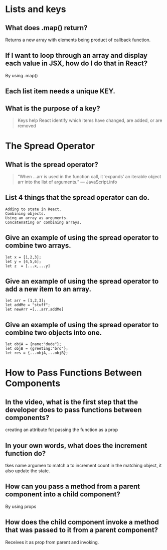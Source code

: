 # Lists and keys

## What does .map() return?
Returns a new array with elements being product of callback function.

## If I want to loop through an array and display each value in JSX, how do I do that in React?
By using .map() 

## Each list item needs a unique **KEY**.

## What is the purpose of a key?

>Keys help React identify which items have changed, are added, or are removed

# The Spread Operator

## What is the spread operator?

>“When ...arr is used in the function call, it ‘expands’ an iterable object arr into the list of arguments.” — JavaScript.info

## List 4 things that the spread operator can do.

    Adding to state in React.
    Combining objects.
    Using an array as arguments.
    Concatenating or combining arrays.

## Give an example of using the spread operator to combine two arrays.
    let x = [1,2,3];
    let y = [4,5,6];
    let z  = [...x,...y]

## Give an example of using the spread operator to add a new item to an array.

    let arr = [1,2,3];
    let addMe = "stuff";
    let newArr =[...arr,addMe]

## Give an example of using the spread operator to combine two objects into one.

    let objA = {name:"dude"};
    let objB = {greeting:"bro"};
    let res = {...objA,...objB};


# How to Pass Functions Between Components

## In the video, what is the first step that the developer does to pass functions between components?
creating an attribute fot passing the function as a prop

## In your own words, what does the increment function do?
tkes name argumen to match a to increment count in the matching object, it also update the state. 

## How can you pass a method from a parent component into a child component?
By using props

## How does the child component invoke a method that was passed to it from a parent component?
Receives it as prop from parent and invoking.